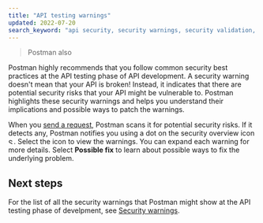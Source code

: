 ```yaml
---
title: "API testing warnings"
updated: 2022-07-20
search_keyword: "api security, security warnings, security validation, api security audit, api security scan, security audit"
---
```


> Postman also

Postman highly recommends that you follow common security best practices at the API testing phase of API development. A security warning doesn't mean that your API is broken! Instead, it indicates that there are potential security risks that your API might be vulnerable to. Postman highlights these security warnings and helps you understand their implications and possible ways to patch the warnings.

When you [send a request](/docs/sending-requests/requests/), Postman scans it for potential security risks. If it detects any, Postman notifies you using a dot on the security overview icon <img alt="Security overview icon" src="https://assets.postman.com/postman-docs/icon-lock.jpg#icon" width="11px">. Select the icon to view the warnings. You can expand each warning for more details. Select **Possible fix** to learn about possible ways to fix the underlying problem.

<!-- TODO: screenshot once design is finalized -->

## Next steps

For the list of all the security warnings that Postman might show at the API testing phase of develpment, see [Security warnings](/docs/api-governance/api-testing/security-warnings/).
